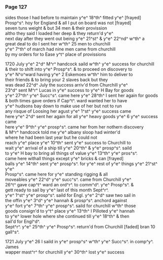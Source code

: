 <div style="page-break-before:always;"></div>

### Page 127

sides those I had before to maintain y^e^ 18^th^ fitted y^e^ [frayed]\
Prosp^s^. hoy for England & all I put on board was not [frayed]\
seven tuns weight & but 34 men & their provission\
altho they said I loaded her deep & they return'd y^e^\
next day after they went out being y^e^ 21^st^ & y^e^ 22^nd^ w^th^ a\
great deal to do I sent her w^th^ 25 men to churchill\
y^e^ 7^th^ of march had nine men came from churchill\
by my orders for to Ease y^t^ place of provissions

1720 July y^e^ 2^d^ M^r^ handcock saild w^th^ y^e^ success for churchill\
& their to shift into y^e^ Prosp^s^. & to proceed on discovery to\
y^e^ N^o^ward having y^e^ 2 Eskemoes w^th^ him to deliver to\
their friends & to bring your 2 slaves back but they\
was dead 22^d^ July the success arriv'd from Churchill y^e^\
23^d^ sent M^r^ Lucas in y^e^ success to y^e^ H Bay for goods\
y^e^ 27^th^ y^e^ Succ^s^. came here y^e^ 28^th^ I sent her again for goods\
& both times gave orders if Cap^t^. ward wanted her to have\
y^e^ hudsons bay down to make use of her but not to run\
any risque of Loosing her agust y^e^ 1^st^ y^e^ success came\
here y^e^ 2^d^ sent her again for all y^e^ heavy goods y^e^ 6 y^e^ success came\
here y^e^ 9^th^ y^e^ prosp^s^. came her from her nothern discovery\
& M^r^ handcock told me y^e^ albany sloop had winter'd\
where he had been last year but he could not\
reach y^e^ place y^e^ 10^th^ sent y^e^ success to Churchill to\
wait y^e^ arrival of a ship till y^e^ 20^th^ & y^e^ prosp^s^. saild\
to y^e^ H bay to bring all things of value y^e^ 13^th^ y^e^ pros^s^.\
came here withall things except y^e^ bricks & can [frayed]\
balls y^e^ 14^th^ sent y^e^ prosp^s^. for y^e^ rest of y^e^ things y^e^ 21^st^ y^e^\
Prosp^s^. came here for y^e^ standing rigging & all\
moveables y^e^ 22^d^ y^e^ succ^s^. came from Churchill y^e^\
26^t^ gave cap^t^ ward an ord^r^. to comm^d^. y^e^ Prosp^s^. &\
gett ready to sail by y^e^ last of this month Sept^r^.\
y^e^ 1^st^ y^e^ prosp^s^. saild for Engl. y^e^ 2^d^ saw two sail in\
the offin y^e^ 3^d^ y^e^ hannah & prosp^s^. anchord against\
y^e^ fort y^e^ 7^th^ y^e^ prosp^s^. saild for churchill w^th^ those\
goods consign'd to y^t^ place y^e^ 13^th^ I Pilloted y^e^ hannah\
to y^e^ lower hole where she continued till y^e^ 18^th^ & then\
sail'd for Engl^d^.\
Sept^r^. y^e^ 25^th^ y^e^ Prosp^s^. return'd from Churchill [faded] bran 10 gall^s^.

1721 July y^e^ 26 I saild in y^e^ prosp^s^ w^th^ y^e^ Succ^s^. in comp^y^. James\
wapper mast^r^ for churchill y^e^ 30^th^ lost y^e^ success
